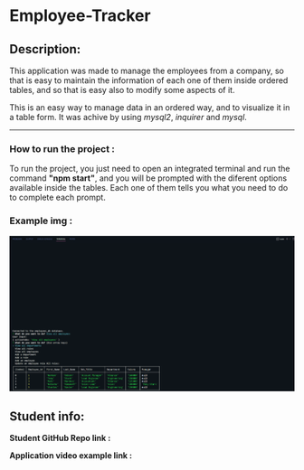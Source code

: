# Employee-Tracker
## Description:
This application was made to manage the employees from a company, so that is easy to maintain the information of each one of them inside ordered tables, and so that is easy also to modify some aspects of it.

This is an easy way to manage data in an ordered way, and to visualize it in a table form.
It was achive by using *mysql2*, *inquirer* and *mysql*.

---

### How to run the project : 
To run the project, you just need to open an integrated terminal and run the command **"npm start"**, and you will be prompted with the diferent options available inside the tables. Each one of them tells you what you need to do to complete each prompt.

### Example img :

![image example of the running app](./Assets/432794541_715024660518100_3223943996260942101_n.png)

## Student info:
**Student GitHub Repo link :**

**Application video example link :**
